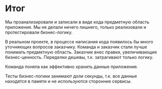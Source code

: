 # Итог

Мы проанализировали и записали в виде кода предметную область приложения.
Мы не делали ничего лишнего, только реализовали и протестировали бизнес-логику.

В реальном проекте, в процессе написания кода появилось бы много уточняющих
вопросов заказчику. Команда и заказчик стали лучше понимать
предметную область. Заказчик внес правки, увеличивающие бизнес-ценность.
Переделки дешевы, т.к. затрагивают только логику.

Команда поняла как эффективно хранить данные приложения.

Тесты бизнес-логики занимают доли секунды, т.к. все данные находятся в памяти и
не используются сторонние сервисы.
